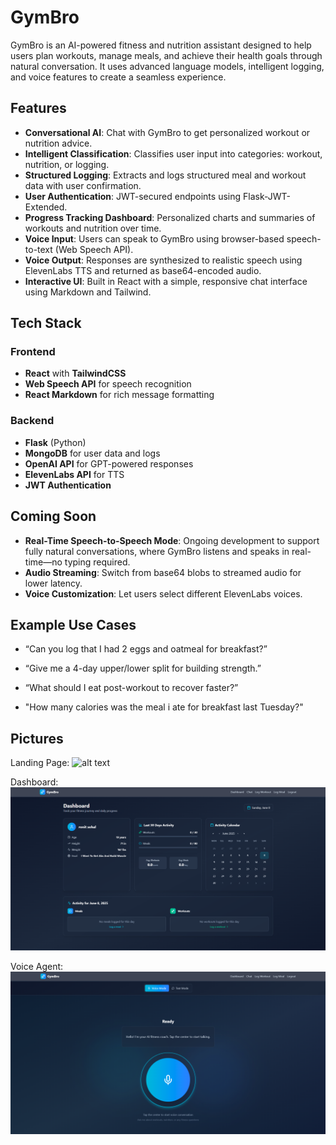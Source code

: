 # GymBro

GymBro is an AI-powered fitness and nutrition assistant designed to help users plan workouts, manage meals, and achieve their health goals through natural conversation. It uses advanced language models, intelligent logging, and voice features to create a seamless experience.

## Features

- **Conversational AI**: Chat with GymBro to get personalized workout or nutrition advice.
- **Intelligent Classification**: Classifies user input into categories: workout, nutrition, or logging.
- **Structured Logging**: Extracts and logs structured meal and workout data with user confirmation.
- **User Authentication**: JWT-secured endpoints using Flask-JWT-Extended.
- **Progress Tracking Dashboard**: Personalized charts and summaries of workouts and nutrition over time.
- **Voice Input**: Users can speak to GymBro using browser-based speech-to-text (Web Speech API).
- **Voice Output**: Responses are synthesized to realistic speech using ElevenLabs TTS and returned as base64-encoded audio.
- **Interactive UI**: Built in React with a simple, responsive chat interface using Markdown and Tailwind.

## Tech Stack

### Frontend
- **React** with **TailwindCSS**
- **Web Speech API** for speech recognition
- **React Markdown** for rich message formatting

### Backend
- **Flask** (Python)
- **MongoDB** for user data and logs
- **OpenAI API** for GPT-powered responses
- **ElevenLabs API** for TTS
- **JWT Authentication**

## Coming Soon

- **Real-Time Speech-to-Speech Mode**: Ongoing development to support fully natural conversations, where GymBro listens and speaks in real-time—no typing required.
- **Audio Streaming**: Switch from base64 blobs to streamed audio for lower latency.
- **Voice Customization**: Let users select different ElevenLabs voices.

## Example Use Cases

- “Can you log that I had 2 eggs and oatmeal for breakfast?”

- “Give me a 4-day upper/lower split for building strength.”

- “What should I eat post-workout to recover faster?”

- "How many calories was the meal i ate for breakfast last Tuesday?"

## Pictures

Landing Page:
![alt text](image.png)

Dashboard:
![alt text](project_pictures/image2.png)

Voice Agent:
![alt text](project_pictures/image1.png)